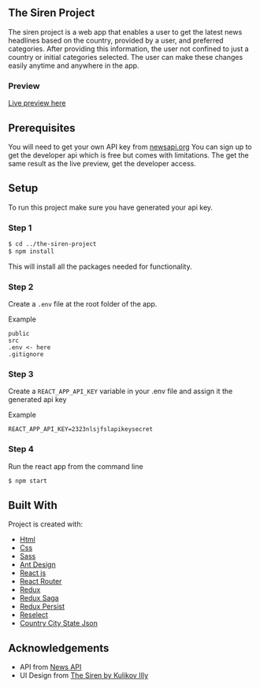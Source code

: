 ## The Siren Project

The siren project is a web app that enables a user to get the latest news headlines based on the country, provided by a user, and preferred categories. After providing this information, the user not confined to just a country or initial categories selected. The user can make these changes easily anytime and anywhere in the app.

### Preview

[Live preview here](https://the-siren-project.herokuapp.com)

## Prerequisites

You will need to get your own API key from [newsapi.org](https://newsapi.org) You can sign up to get the developer api which is free but comes with limitations. The get the same result as the live preview, get the developer access.

## Setup

To run this project make sure you have generated your api key.

### Step 1

```bash
$ cd ../the-siren-project
$ npm install
```

This will install all the packages needed for functionality.

### Step 2

Create a `.env` file at the root folder of the app.

Example

```
public
src
.env <- here
.gitignore
```

### Step 3

Create a `REACT_APP_API_KEY` variable in your .env file and assign it the generated api key

Example

```.env
REACT_APP_API_KEY=2323nlsjfslapikeysecret
```

### Step 4

Run the react app from the command line

```bash
$ npm start
```

## Built With

Project is created with:

- [Html](https://developer.mozilla.org/en-US/docs/Web/HTML)
- [Css](https://developer.mozilla.org/en-US/docs/Web/CSS)
- [Sass](https://sass-lang.com)
- [Ant Design](https://ant.design/docs/react/introduce)
- [React js](https://reactjs.org)
- [React Router](https://reacttraining.com/react-router/)
- [Redux](https://redux.js.org)
- [Redux Saga](https://redux-saga.js.org)
- [Redux Persist](https://github.com/rt2zz/redux-persist)
- [Reselect](https://github.com/reduxjs/reselect)
- [Country City State Json](https://github.com/khkwan0/countryCityStateJson)

## Acknowledgements

- API from [News API](https://newsapi.org)
- UI Design from [The Siren by Kulikov IIly](https://freebiesbug.com/sketch-freebies/the-siren/)
